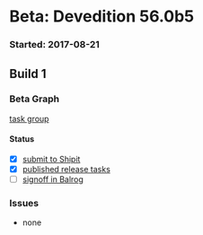 # Beta: Devedition 56.0b5

### Started: 2017-08-21

## Build 1

### Beta Graph
[task group](https://tools.taskcluster.net/push-inspector/#/95j2a8uPTBiiONz14uXYTQ)


#### Status
- [x] [submit to Shipit](https://wiki.mozilla.org/Release:Release_Automation_on_Mercurial:Starting_a_Release#Submit_to_Ship_It)
- [x] [published release tasks](../how-tos/relpro.md#4-publish-release)
- [ ] [signoff in Balrog](../how-tos/relpro.md#3-signoffs)

### Issues
- none


